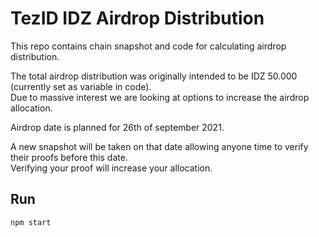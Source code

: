 # TezID IDZ Airdrop Distribution

This repo contains chain snapshot and code for calculating airdrop distribution.

The total airdrop distribution was originally intended to be IDZ 50.000 (currently set as variable in code).  
Due to massive interest we are looking at options to increase the airdrop allocation.

Airdrop date is planned for 26th of september 2021.

A new snapshot will be taken on that date allowing anyone time to verify their proofs before this date.  
Verifying your proof will increase your allocation.

## Run

```
npm start
```
